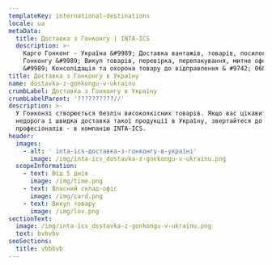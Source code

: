 ```yaml
---
templateKey: international-destinations
locale: ua
metaData:
  title: Доставка з Гонконгу | INTA-ICS
  description: >-
    Карго Гонконг - Україна &#9989; Доставка вантажів, товарів, посилок з
    Гонконгу &#9989; Викуп товарів, перевірка, перепакування, митне оформлення
    &#9989; Консолідація та охорона товару до відправлення & #9742; 068 5555 999
title: Доставка з Гонконгу в Україну
name: dostavka-z-gonkongu-v-ukrainu
crumbLabel: Доставка з Гонконгу в Україну
crumbLabelParent: '??????????//'
description: >-
  У Гонконзі створюється безліч високоякісних товарів. Якщо вас цікавить
  недорога і швидка доставка такої продукції в Україну, звертайтеся до
  професіоналів - в компанію INTA-ICS.
header:
  images:
    - alt: ' inta-ics-доставка-з-гонконгу-в-україні'
      image: /img/inta-ics_dostavka-z-gonkongu-v-ukrainu.png
  scopeInformation:
    - text: Від 5 днів
      image: /img/time.png
    - text: Власний склад-офіс
      image: /img/card.png
    - text: Викуп товару
      image: /img/lov.png
sectionText:
  image: /img/inta-ics_dostavka-z-gonkongu-v-ukrainu.png
  text: bvbvbv
seoSections:
  title: vbbbvb
---
```

